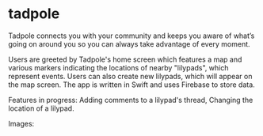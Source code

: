 # tadpole

Tadpole connects you with your community and keeps you aware of what’s going on around you so you can always take advantage of every moment.

Users are greeted by Tadpole's home screen which features a map and various markers indicating the locations of nearby "lilypads", which represent events. Users can also create new lilypads, which will appear on the map screen. The app is written in Swift and uses Firebase to store data.

Features in progress: Adding comments to a lilypad's thread, Changing the location of a lilypad.

Images:
